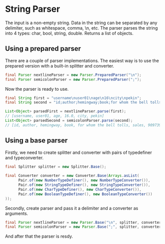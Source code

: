 # String Parser

The input is a non-empty string. Data in the string can be separated by any delimiter, such as whitespace, comma, \n, etc. The parser parses the string into 4 types: char, bool, string, double. Returns a list of objects.

## Using a prepared parser

There are a couple of parser implementations. The easiest way is to use the prepared version with a built-in splitter and converter.

```java
final Parser nextlineParser = new Parser.PreparedParser("\n");
final Parser semicolonParser = new Parser.PreparedParser(";");
```

Now the parser is ready to use.

```java
final String first = "username\nuser01\nage\n16\ncity\npekin";
final String second = "id;author;hemingway;book;for whom the bell tolls;sales;9097397.0;pricePerBook;889.50";

List<Object> parsedFirst = nextlineParser.parse(first);
// [username, user01, age, 16.0, city, pekin]
List<Object> parsedSecond = semicolonParser.parse(second);
// [id, author, hemingway, book, for whom the bell tolls, sales, 9097397.0, pricePerBook, 889.5]
```

## Using a base parser

Firstly, we need to create splitter and converter with pairs of typedefiner and typeconverter.

```java
final Splitter splitter = new Splitter.Base();
        
final Converter converter = new Converter.Base(Arrays.asList(
      Pair.of(new NumberTypeDefiner(), new NumberTypeConverter()),
      Pair.of(new StringTypeDefiner(), new StringTypeConverter()),
      Pair.of(new CharTypeDefiner(), new CharTypeConverter()),
      Pair.of(new BooleanTypeDefiner(), new BooleanTypeConverter())
));
```

Secondly, create parser and pass it a delimiter and a converter as arguments.

```java
final Parser nextlineParser = new Parser.Base("\n", splitter, converter);
final Parser semicolonParser = new Parser.Base(";", splitter, converter);
```

And after that the parser is resdy.
